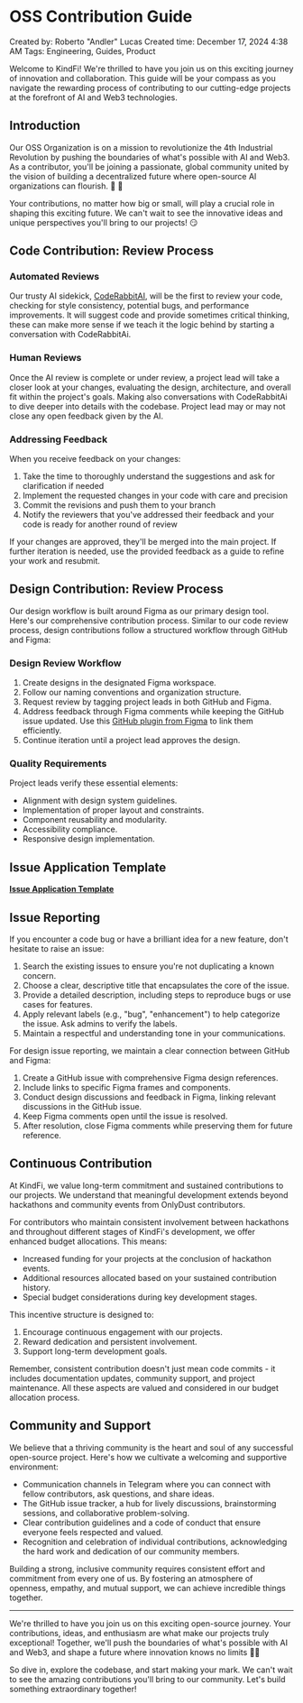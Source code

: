 # OSS Contribution Guide

Created by: Roberto "Andler" Lucas
Created time: December 17, 2024 4:38 AM
Tags: Engineering, Guides, Product

Welcome to KindFi! We're thrilled to have you join us on this exciting journey of innovation and collaboration. This guide will be your compass as you navigate the rewarding process of contributing to our cutting-edge projects at the forefront of AI and Web3 technologies.

## Introduction

Our OSS Organization is on a mission to revolutionize the 4th Industrial Revolution by pushing the boundaries of what's possible with AI and Web3. As a contributor, you'll be joining a passionate, global community united by the vision of building a decentralized future where open-source AI organizations can flourish. 🚀 🎉

Your contributions, no matter how big or small, will play a crucial role in shaping this exciting future. We can't wait to see the innovative ideas and unique perspectives you'll bring to our projects! 😏

## Code Contribution: Review Process

### Automated Reviews

Our trusty AI sidekick, [CodeRabbitAI](https://www.coderabbit.ai/), will be the first to review your code, checking for style consistency, potential bugs, and performance improvements. It will suggest code and provide sometimes critical thinking, these can make more sense if we teach it the logic behind by starting a conversation with CodeRabbitAi.

### Human Reviews

Once the AI review is complete or under review, a project lead will take a closer look at your changes, evaluating the design, architecture, and overall fit within the project's goals. Making also conversations with CodeRabbitAi to dive deeper into details with the codebase. Project lead may or may not close any open feedback given by the AI.

### Addressing Feedback

When you receive feedback on your changes:

1. Take the time to thoroughly understand the suggestions and ask for clarification if needed
2. Implement the requested changes in your code with care and precision
3. Commit the revisions and push them to your branch
4. Notify the reviewers that you've addressed their feedback and your code is ready for another round of review

If your changes are approved, they'll be merged into the main project. If further iteration is needed, use the provided feedback as a guide to refine your work and resubmit.

## Design Contribution: Review Process

Our design workflow is built around Figma as our primary design tool. Here's our comprehensive contribution process. Similar to our code review process, design contributions follow a structured workflow through GitHub and Figma:

### Design Review Workflow

1. Create designs in the designated Figma workspace.
2. Follow our naming conventions and organization structure.
3. Request review by tagging project leads in both GitHub and Figma.
4. Address feedback through Figma comments while keeping the GitHub issue updated. Use this [GitHub plugin from Figma](https://www.figma.com/community/plugin/1220512233196109878/github) to link them efficiently.
5. Continue iteration until a project lead approves the design.

### Quality Requirements

Project leads verify these essential elements:

- Alignment with design system guidelines.
- Implementation of proper layout and constraints.
- Component reusability and modularity.
- Accessibility compliance.
- Responsive design implementation.

## Issue Application Template

[**Issue Application Template**](OSS%20Contribution%20Guide%2015f8754a4a4b80709015ed37649d6058/Issue%20Application%20Template%201758754a4a4b80b18556d7d2ba79dbc0.md)

## Issue Reporting

If you encounter a code bug or have a brilliant idea for a new feature, don't hesitate to raise an issue:

1. Search the existing issues to ensure you're not duplicating a known concern.
2. Choose a clear, descriptive title that encapsulates the core of the issue.
3. Provide a detailed description, including steps to reproduce bugs or use cases for features.
4. Apply relevant labels (e.g., "bug", "enhancement") to help categorize the issue. Ask admins to verify the labels.
5. Maintain a respectful and understanding tone in your communications.

For design issue reporting, we maintain a clear connection between GitHub and Figma:

1. Create a GitHub issue with comprehensive Figma design references.
2. Include links to specific Figma frames and components.
3. Conduct design discussions and feedback in Figma, linking relevant discussions in the GitHub issue.
4. Keep Figma comments open until the issue is resolved.
5. After resolution, close Figma comments while preserving them for future reference.

## Continuous Contribution

At KindFi, we value long-term commitment and sustained contributions to our projects. We understand that meaningful development extends beyond hackathons and community events from OnlyDust contributors.

For contributors who maintain consistent involvement between hackathons and throughout different stages of KindFi's development, we offer enhanced budget allocations. This means:

- Increased funding for your projects at the conclusion of hackathon events.
- Additional resources allocated based on your sustained contribution history.
- Special budget considerations during key development stages.

This incentive structure is designed to:

1. Encourage continuous engagement with our projects.
2. Reward dedication and persistent involvement.
3. Support long-term development goals.

Remember, consistent contribution doesn't just mean code commits - it includes documentation updates, community support, and project maintenance. All these aspects are valued and considered in our budget allocation process.

## Community and Support

We believe that a thriving community is the heart and soul of any successful open-source project. Here's how we cultivate a welcoming and supportive environment:

- Communication channels in Telegram where you can connect with fellow contributors, ask questions, and share ideas.
- The GitHub issue tracker, a hub for lively discussions, brainstorming sessions, and collaborative problem-solving.
- Clear contribution guidelines and a code of conduct that ensure everyone feels respected and valued.
- Recognition and celebration of individual contributions, acknowledging the hard work and dedication of our community members.

Building a strong, inclusive community requires consistent effort and commitment from every one of us. By fostering an atmosphere of openness, empathy, and mutual support, we can achieve incredible things together.

---

We're thrilled to have you join us on this exciting open-source journey. Your contributions, ideas, and enthusiasm are what make our projects truly exceptional! Together, we'll push the boundaries of what's possible with AI and Web3, and shape a future where innovation knows no limits 💪🏼

So dive in, explore the codebase, and start making your mark. We can't wait to see the amazing contributions you'll bring to our community. Let's build something extraordinary together!